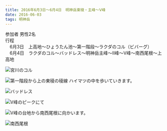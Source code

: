 ```yaml
---
title: 2016年6月3日～6月4日　明神岳東稜・主峰～Ⅴ峰
date: 2016-06-03
tags: 明神岳
---
```


参加者 男性2名  
行程  
　6月3日　上高地～ひょうたん池～第一階段～ラクダのコル（ビバーグ）  
　6月4日　ラクダのコル～バッドレス～明神岳主峰～Ⅱ峰～Ⅴ峰～南西尾根～上高地  

![宮川のコル](/2016/06/03/20160603/0.png)  


![第一階段から上の東稜の稜線<br>ハイマツの中を歩いていきます。 ](/2016/06/03/20160603/img_9.jpg)  


![バッドレス](/2016/06/03/20160603/img_10.jpg)  


![Ⅴ峰のピークにて](/2016/06/03/20160603/img_11.jpg)  


![Ⅴ峰の台地から南西尾根に向かいます。](/2016/06/03/20160603/img_12.jpg)  


![南西尾根](/2016/06/03/20160603/img_20.jpg)  

